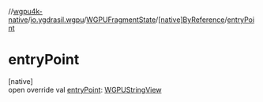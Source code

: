 //[wgpu4k-native](../../../../index.md)/[io.ygdrasil.wgpu](../../index.md)/[WGPUFragmentState](../index.md)/[[native]ByReference](index.md)/[entryPoint](entry-point.md)

# entryPoint

[native]\
open override val [entryPoint](entry-point.md): [WGPUStringView](../../-w-g-p-u-string-view/index.md)